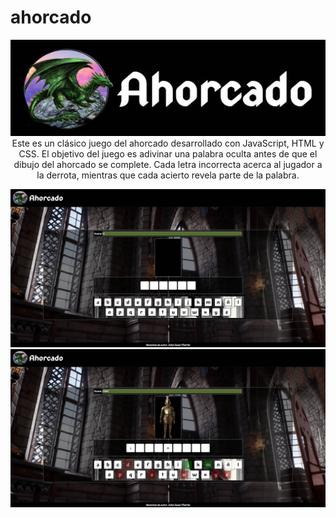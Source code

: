 # ahorcado
<p align="center">
  <img src = "images/images-git/logo.jpg" alt="logo" />
  <br>
  Este es un clásico juego del ahorcado desarrollado con JavaScript, HTML y CSS. El objetivo del juego es adivinar una palabra oculta antes de que el dibujo del ahorcado se complete. Cada letra incorrecta acerca al jugador a la derrota, mientras que cada acierto revela 
  parte de la palabra.
</p>
<p aling="center>
  <img src = "images/images-git/captura3.jpg" alt="captura3" />
  <img src = "images/images-git/captura1.jpg" alt="captura1" />
  <img src = "images/images-git/captura2.jpg" alt="captura2" />
</p>
  

